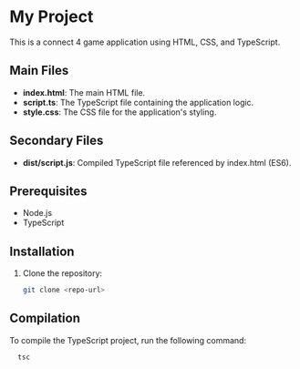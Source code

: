 # My Project
This is a connect 4 game application using HTML, CSS, and TypeScript.

## Main Files

- **index.html**: The main HTML file.
- **script.ts**: The TypeScript file containing the application logic.
- **style.css**: The CSS file for the application's styling.

## Secondary Files
- **dist/script.js**: Compiled TypeScript file referenced by index.html (ES6).

## Prerequisites

- Node.js
- TypeScript

## Installation

1. Clone the repository:
    ```sh
    git clone <repo-url>
    ```

## Compilation

To compile the TypeScript project, run the following command:
```sh
  tsc
```
